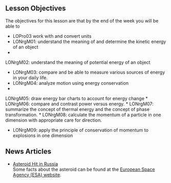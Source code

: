Lesson Objectives
-----------------

The objectives for this lesson are that by the end of the week you will be able to

* LOPro03 work with and convert units
* LONrgM01: understand the meaning of and determine the kinetic energy of an object 
* LONrgM02: understand the meaning of potential energy of an object
* LONrgM03: compare and be able to measure various sources of energy in your daily life.
* LONrgM04: analyze motion using energy conservation
* LONrgM05: draw energy bar charts to account for energy change
* LONrgM06: compare and contrast power versus energy.
* LONrgM07: summarize the concept of thermal energy and the concept of phase transformation.
* LONrgM08: calculate the momentum of a particle in one dimension with appropriate care for direction.
* LONrgM09: apply the principle of conservation of momentum to explosions in one dimension

News Articles
-------------

- [Asteroid Hit in Russia](http://www.foxnews.com/science/2013/02/15/injuries-reported-after-meteorite-falls-in-russia-ural-mountains)  
  Some facts about the asteroid can be found at the [European Space Agency (ESA) website](http://www.esa.int/Our_Activities/Operations/Space_Situational_Awareness/Russia_asteroid_impact_ESA_update_and_assessment).
